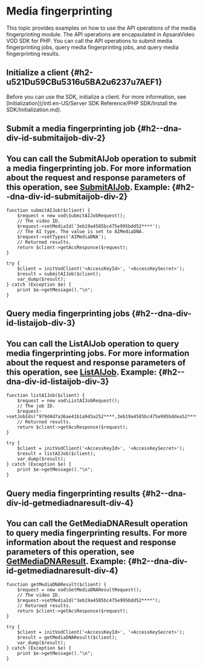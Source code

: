 Media fingerprinting 
=========================================

This topic provides examples on how to use the API operations of the media fingerprinting module. The API operations are encapsulated in ApsaraVideo VOD SDK for PHP. You can call the API operations to submit media fingerprinting jobs, query media fingerprinting jobs, and query media fingerprinting results.

Initialize a client {#h2-u521Du59CBu5316u5BA2u6237u7AEF1}
---------------------------------------------------------

Before you can use the SDK, initialize a client. For more information, see [Initialization](/intl.en-US/Server SDK Reference/PHP SDK/Install the SDK/Initialization.md).

Submit a media fingerprinting job {#h2--dna-div-id-submitaijob-div-2}
---------------------------------------------------------------------

You can call the SubmitAIJob operation to submit a media fingerprinting job.
For more information about the request and response parameters of this operation, see [SubmitAIJob](). Example: {#h2--dna-div-id-submitaijob-div-2}
-----------------------------------------------------------------------------------------------------------------------------------------------------------------------------------------------------------------------------------------------------------------

    function submitAIJob($client) {
        $request = new vod\SubmitAIJobRequest();
        // The video ID.
        $request->setMediaId('3eb19a4585bc475e995bdd52****');
        // The AI type. The value is set to AIMediaDNA.
        $request->setTypes('AIMediaDNA');
        // Returned results.
        return $client->getAcsResponse($request);
    }
    
    try {
        $client = initVodClient('<AccessKeyId>', '<AccessKeySecret>');
        $result = submitAIJob($client);
        var_dump($result);
    } catch (Exception $e) {
        print $e->getMessage()."\n";
    }



Query media fingerprinting jobs {#h2--dna-div-id-listaijob-div-3}
-----------------------------------------------------------------

You can call the ListAIJob operation to query media fingerprinting jobs.
For more information about the request and response parameters of this operation, see [ListAIJob](). Example: {#h2--dna-div-id-listaijob-div-3}
---------------------------------------------------------------------------------------------------------------------------------------------------------------------------------------------------------------------------------------------------------

    function listAIJob($client) {
        $request = new vod\ListAIJobRequest();
        // The job ID.
        $request->setJobIds("979d4d7a36ae41b1a945a252****,3eb19a4585bc475e995bddea52****");
        // Returned results.
        return $client->getAcsResponse($request);
    }
    
    try {
        $client = initVodClient('<AccessKeyId>', '<AccessKeySecret>');
        $result = listAIJob($client);
        var_dump($result);
    } catch (Exception $e) {
        print $e->getMessage()."\n";
    }



Query media fingerprinting results {#h2--dna-div-id-getmediadnaresult-div-4}
----------------------------------------------------------------------------

You can call the GetMediaDNAResult operation to query media fingerprinting results.
For more information about the request and response parameters of this operation, see [GetMediaDNAResult](). Example: {#h2--dna-div-id-getmediadnaresult-div-4}
------------------------------------------------------------------------------------------------------------------------------------------------------------------------------------------------------------------------------------------------------------------------------------

    function getMediaDNAResult($client) {
        $request = new vod\GetMediaDNAResultRequest();
        // The video ID.
        $request->setMediaId("3eb19a4585bc475e995bdd52****");
        // Returned results.
        return $client->getAcsResponse($request);
    }
    
    try {
        $client = initVodClient('<AccessKeyId>', '<AccessKeySecret>');
        $result = getMediaDNAResult($client);
        var_dump($result);
    } catch (Exception $e) {
        print $e->getMessage()."\n";
    }


